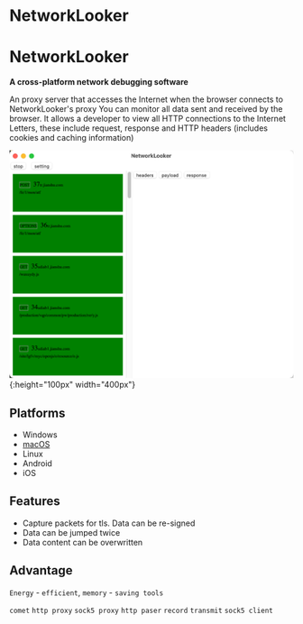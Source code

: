 # NetworkLooker

# NetworkLooker 

**A cross-platform network debugging software**

An proxy server that accesses the Internet when the browser connects to NetworkLooker's proxy
You can monitor all data sent and received by the browser. It allows a developer to view all HTTP connections to the Internet
Letters, these include request, response and HTTP headers (includes cookies and caching information)


![Overview](./readme/01.png){:height="100px" width="400px"}

## Platforms

* Windows 
* [macOS](https://github.com/ericide/NetworkLooker/releases/tag/0.0.2)
* Linux
* Android
* iOS

## Features

* Capture packets for tls. Data can be re-signed
* Data can be jumped twice
* Data content can be overwritten

## Advantage

```Energy``` - ```efficient```, ```memory``` - ```saving tools```<br>

```comet```
```http proxy```
```sock5 proxy```
```http paser```
```record```
```transmit```
```sock5 client```
